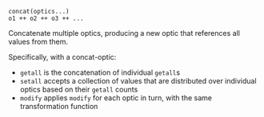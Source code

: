 ```
concat(optics...)
o1 ++ o2 ++ o3 ++ ...
```

Concatenate multiple optics, producing a new optic that references all values from them.

Specifically, with a concat-optic:

  * `getall` is the concatenation of individual `getall`s
  * `setall` accepts a collection of values that are distributed over individual optics based on their `getall` counts
  * `modify` applies `modify` for each optic in turn, with the same transformation function
